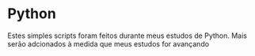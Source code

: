# Python
Estes simples scripts foram feitos durante meus estudos de Python.
Mais serão adcionados à medida que meus estudos for avançando
